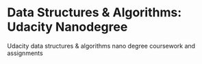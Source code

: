 # Data Structures & Algorithms: Udacity Nanodegree
Udacity data structures &amp; algorithms nano degree coursework and assignments
